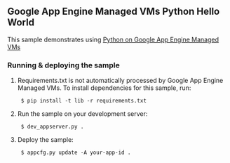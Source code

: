 ## Google App Engine Managed VMs Python Hello World

This sample demonstrates using [Python on Google App Engine Managed VMs](https://cloud.google.com/appengine/docs/python/managed-vms/hello-world)

### Running & deploying the sample

1. Requirements.txt is not automatically processed by Google App Engine Managed VMs. To install dependencies for this sample, run:

        $ pip install -t lib -r requirements.txt

2. Run the sample on your development server:
        
        $ dev_appserver.py .

3. Deploy the sample:

        $ appcfg.py update -A your-app-id .
